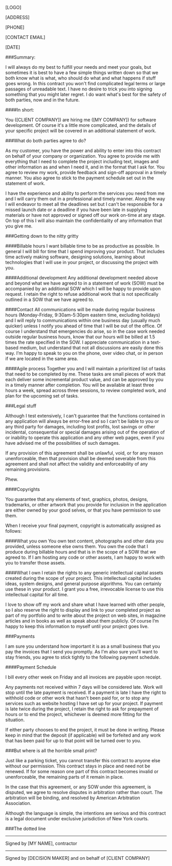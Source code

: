 [LOGO]

[ADDRESS]

[PHONE]

[CONTACT EMAIL]

[DATE]

###Summary:

I will always do my best to fulfill your needs and meet your goals, but sometimes it is best to have a few simple things written down so that we both know what is what, who should do what and what happens if stuff goes wrong. In this contract you won't find complicated legal terms or large passages of unreadable text. I have no desire to trick you into signing something that you might later regret. I do want what's best for the safety of both parties, now and in the future.

####In short:

You ([CLIENT COMPANY]) are hiring me ([MY COMPANY]) for software development. Of course it's a little more complicated, and the details of your specific project will be covered in an additional statement of work.

###What do both parties agree to do?

As my customer, you have the power and ability to enter into this contract on behalf of your company or organization. You agree to provide me with everything that I need to complete the project including text, images and other information as and when I need it, and in the format that I ask for. You agree to review my work, provide feedback and sign-off approval in a timely manner. You also agree to stick to the payment schedule set out in the statement of work.

I have the experience and ability to perform the services you need from me and I will carry them out in a professional and timely manner. Along the way I will endeavor to meet all the deadlines set but I can't be responsible for a missed launch date or a deadline if you have been late in supplying materials or have not approved or signed off our work on-time at any stage. On top of this I will also maintain the confidentiality of any information that you give me.

###Getting down to the nitty gritty

####Billable hours
I want billable time to be as productive as possible. In general I will bill for time that I spend improving your product. That includes time actively making software, designing solutions, learning about technologies that I will use in your project, or discussing the project with you.

####Additional development
Any additional development needed above and beyond what we have agreed to in a statement of work (SOW) must be accompanied by an additional SOW which I will be happy to provide upon request. I retain the right to refuse additional work that is not specifically outlined in a SOW that we have agreed to.

####Contact
All communications will be made during regular business hours (Monday-Friday, 9:30am-5:30pm eastern time, excluding holidays) and I will reply to communications within one business day (usually much quicker) unless I notify you ahead of time that I will be out of the office. Of course I understand that emergencies do arise, so in the case work needed outside regular business hours, know that our hours will be billed at 1.5 times the rate specified in the SOW. I appreciate communication in a text-based medium, but understand that not all discussions are easily done this way. I’m happy to speak to you on the phone, over video chat, or in person if we are located in the same area.

####Agile process
Together you and I will maintain a prioritized list of tasks that need to be completed by me. These tasks are small pieces of work that each deliver some incremental product value, and can be approved by you in a timely manner after completion. You will be available at least three hours a week, spread across three sessions, to review completed work, and plan for the upcoming set of tasks.

###Legal stuff

Although I test extensively, I can't guarantee that the functions contained in any application will always be error-free and so I can't be liable to you or any third party for damages, including lost profits, lost savings or other incidental, consequential or special damages arising out of the operation of or inability to operate this application and any other web pages, even if you have advised me of the possibilities of such damages.

If any provision of this agreement shall be unlawful, void, or for any reason unenforceable, then that provision shall be deemed severable from this agreement and shall not affect the validity and enforceability of any remaining provisions.

Phew.

####Copyrights

You guarantee that any elements of text, graphics, photos, designs, trademarks, or other artwork that you provide for inclusion in the application are either owned by your good selves, or that you have permission to use them.

When I receive your final payment, copyright is automatically assigned as follows:

####What you own
You own text content, photographs and other data you provided, unless someone else owns them. You own the code that I produce during billable hours and that is in the scope of a SOW that we agreed to. If I am hosting any code or other assets, I am happy to work with you to transfer those assets.

####What I own
I retain the rights to any generic intellectual capital assets created during the scope of your project. This intellectual capital includes ideas, system designs, and general purpose algorithms. You can certainly use these in your product. I grant you a free, irrevocable license to use this intellectual capital for all time.

I love to show off my work and share what I have learned with other people, so I also reserve the right to display and link to your completed project as part of my portfolio and to write about the project on web sites, in magazine articles and in books as well as speak about them publicly. Of course I’m happy to keep this information to myself until your project goes live.

###Payments

I am sure you understand how important it is as a small business that you pay the invoices that I send you promptly. As I'm also sure you'll want to stay friends, you agree to stick tightly to the following payment schedule.

####Payment Schedule

I bill every other week on Friday and all invoices are payable upon receipt.

Any payments not received within 7 days will be considered late. Work will stop until the late payment is received. If a payment is late I have the right to withhold code or other work that hasn't been paid for, or to stop any services such as website hosting I have set up for your project. If payment is late twice during the project, I retain the right to ask for prepayment of hours or to end the project, whichever is deemed more fitting for the situation.

If either party chooses to end the project, it must be done in writing. Please keep in mind that the deposit (if applicable) will be forfeited and any work that has been paid for up to that point will be turned over to you.

###But where is all the horrible small print?

Just like a parking ticket, you cannot transfer this contract to anyone else without our permission. This contract stays in place and need not be renewed. If for some reason one part of this contract becomes invalid or unenforceable, the remaining parts of it remain in place.

In the case that this agreement, or any SOW under this agreement, is disputed, we agree to resolve disputes in arbitration rather than court. The arbitration will be binding, and resolved by American Arbitration Association.

Although the language is simple, the intentions are serious and this contract is a legal document under exclusive jurisdiction of New York courts.

###The dotted line


__________________________________________________
Signed by [MY NAME], contractor


__________________________________________________
Signed by [DECISION MAKER] and on behalf of [CLIENT COMPANY]
